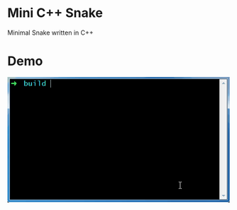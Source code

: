 # Mini C++ Snake
Minimal Snake written in C++

# Demo
![Demo](https://raw.githubusercontent.com/vincentto13/minimal-snake/master/demo.gif)

